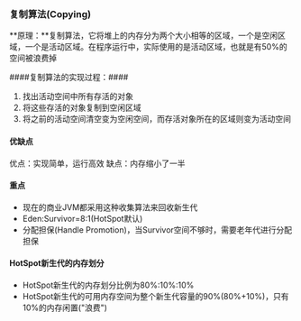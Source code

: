 ### 复制算法(Copying) ###
**原理：**复制算法，它将堆上的内存分为两个大小相等的区域，一个是空闲区域，一个是活动区域。在程序运行中，实际使用的是活动区域，也就是有50%的空间被浪费掉

####复制算法的实现过程：####
1. 找出活动空间中所有存活的对象
2. 将这些存活的对象复制到空闲区域
3. 将之前的活动空间清空变为空闲空间，而存活对象所在的区域则变为活动空间

#### 优缺点 ####
优点：实现简单，运行高效
缺点：内存缩小了一半

#### 重点 ####
* 现在的商业JVM都采用这种收集算法来回收新生代
* Eden:Survivor=8:1(HotSpot默认)
* 分配担保(Handle Promotion)，当Survivor空间不够时，需要老年代进行分配担保

#### HotSpot新生代的内存划分 ###
* HotSpot新生代的内存划分比例为80%:10%:10%
* HotSpot新生代的可用内存空间为整个新生代容量的90%(80%+10%)，只有10%的内存闲置("浪费")